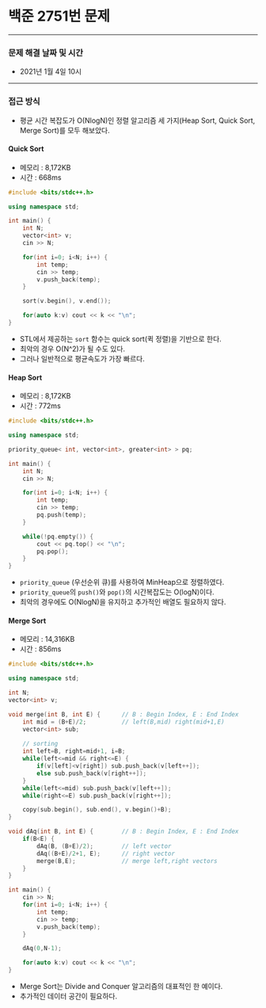 
# 백준 2751번 문제

---

### 문제 해결 날짜 및 시간

- 2021년 1월 4일 10시

---

### 접근 방식
- 평균 시간 복잡도가 O(NlogN)인 정렬 알고리즘 세 가지(Heap Sort, Quick Sort, Merge Sort)를 모두 해보았다.

#### Quick Sort
- 메모리 : 8,172KB
- 시간 : 668ms
```C++
#include <bits/stdc++.h>

using namespace std;

int main() {
    int N;
    vector<int> v;
    cin >> N;

    for(int i=0; i<N; i++) {
        int temp;
        cin >> temp;
        v.push_back(temp);
    }

    sort(v.begin(), v.end());

    for(auto k:v) cout << k << "\n";
}
```
- STL에서 제공하는 `sort` 함수는 quick sort(퀵 정렬)을 기반으로 한다.
- 최악의 경우 O(N^2)가 될 수도 있다.
- 그러나 일반적으로 평균속도가 가장 빠르다.

#### Heap Sort
- 메모리 : 8,172KB
- 시간 : 772ms
```C++
#include <bits/stdc++.h>

using namespace std;

priority_queue< int, vector<int>, greater<int> > pq;

int main() {
    int N;
    cin >> N;

    for(int i=0; i<N; i++) {
        int temp;
        cin >> temp;
        pq.push(temp); 
    }

    while(!pq.empty()) {
        cout << pq.top() << "\n";
        pq.pop();
    }
}
```
- `priority_queue` (우선순위 큐)를 사용하여 MinHeap으로 정렬하였다.
- `priority_queue`의 `push()`와 `pop()`의 시간복잡도는 O(logN)이다.
- 최악의 경우에도 O(NlogN)을 유지하고 추가적인 배열도 필요하지 않다.

#### Merge Sort
- 메모리 : 14,316KB
- 시간 : 856ms
```C++
#include <bits/stdc++.h>

using namespace std;

int N;
vector<int> v;

void merge(int B, int E) {      // B : Begin Index, E : End Index
    int mid = (B+E)/2;          // left(B,mid) right(mid+1,E)
    vector<int> sub;
    
    // sorting
    int left=B, right=mid+1, i=B;
    while(left<=mid && right<=E) {
        if(v[left]<v[right]) sub.push_back(v[left++]);
        else sub.push_back(v[right++]);
    }
    while(left<=mid) sub.push_back(v[left++]);
    while(right<=E) sub.push_back(v[right++]);

    copy(sub.begin(), sub.end(), v.begin()+B);
}

void dAq(int B, int E) {        // B : Begin Index, E : End Index
    if(B<E) {
        dAq(B, (B+E)/2);        // left vector
        dAq((B+E)/2+1, E);      // right vector
        merge(B,E);             // merge left,right vectors
    }
}

int main() {
    cin >> N;
    for(int i=0; i<N; i++) {
        int temp;
        cin >> temp;
        v.push_back(temp);
    }

    dAq(0,N-1);

    for(auto k:v) cout << k << "\n";
}
```
- Merge Sort는 Divide and Conquer 알고리즘의 대표적인 한 예이다.
- 추가적인 데이터 공간이 필요하다.